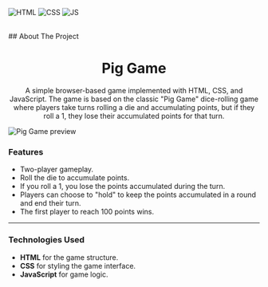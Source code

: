<div id="top"></div>

![HTML](https://img.shields.io/badge/HTML5-E34F26?style=for-the-badge&logo=html5&logoColor=white)
![CSS](https://img.shields.io/badge/CSS3-1572B6?style=for-the-badge&logo=css3&logoColor=white)
![JS](https://img.shields.io/badge/JavaScript-F7DF1E?style=for-the-badge&logo=javascript&logoColor=black)

</br>
## About The Project

<div align="center">
  <h1 align="center">Pig Game</h1>
  <p>
    A simple browser-based game implemented with HTML, CSS, and JavaScript.
    The game is based on the classic "Pig Game" dice-rolling game where players take turns rolling a die and accumulating points, 
    but if they roll a 1, they lose their accumulated points for that turn.
  </p>
</div>


![Pig Game preview](./src/img/preview.png)

### Features

- Two-player gameplay.
- Roll the die to accumulate points.
- If you roll a 1, you lose the points accumulated during the turn.
- Players can choose to "hold" to keep the points accumulated in a round and end their turn.
- The first player to reach 100 points wins.

---

### Technologies Used

- **HTML** for the game structure.
- **CSS** for styling the game interface.
- **JavaScript** for game logic.

